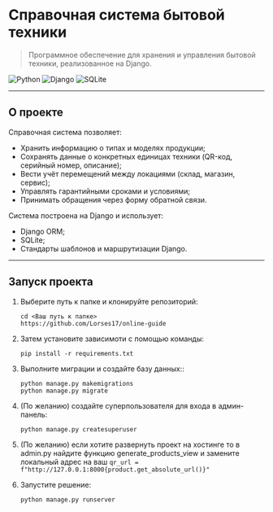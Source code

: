 # Справочная система бытовой техники

> Программное обеспечение для  хранения и управления бытовой техники, реализованное на Django.

![Python](https://img.shields.io/badge/Python-3.12-blue)
![Django](https://img.shields.io/badge/Django-4.2-green)
![SQLite](https://img.shields.io/badge/SQLite-default-lightgrey)

---

## О проекте

 Справочная система позволяет:
- Хранить информацию о типах и моделях продукции;
- Сохранять данные о конкретных единицах техники (QR-код, серийный номер, описание);
- Вести учёт перемещений между локациями (склад, магазин, сервис);
- Управлять гарантийными сроками и условиями;
- Принимать обращения через форму обратной связи.

Система построена на Django и использует:
- Django ORM;
- SQLite;
- Стандарты шаблонов и маршрутизации Django.

---

## Запуск проекта

1. Выберите путь к папке и клонируйте репозиторий:
    ```
   cd <Ваш путь к папке>
   https://github.com/Lorses17/online-guide
    ```
2. Затем установите зависимоти с помощью команды:
    ```
    pip install -r requirements.txt
    ```

3. Выполните миграции и создайте базу данных::
    ```
   python manage.py makemigrations
   python manage.py migrate
    ```
4. (По желанию) создайте суперпользователя для входа в админ-панель:
    ```
    python manage.py createsuperuser
    ```

5. (По желанию) если хотите развернуть проект на хостинге то в admin.py найдите функцию generate_products_view и замените локальный адрес на ваш  `qr_url = f"http://127.0.0.1:8000{product.get_absolute_url()}"` 


6. Запустите решение:
    ```
    python manage.py runserver
    ``` 

